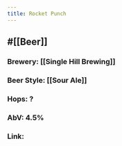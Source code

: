 ```yaml
---
title: Rocket Punch
---
```


## #[[Beer]]
### Brewery: [[Single Hill Brewing]]

### Beer Style: [[Sour Ale]]

### Hops: ?

### AbV: 4.5%

### Link: 
